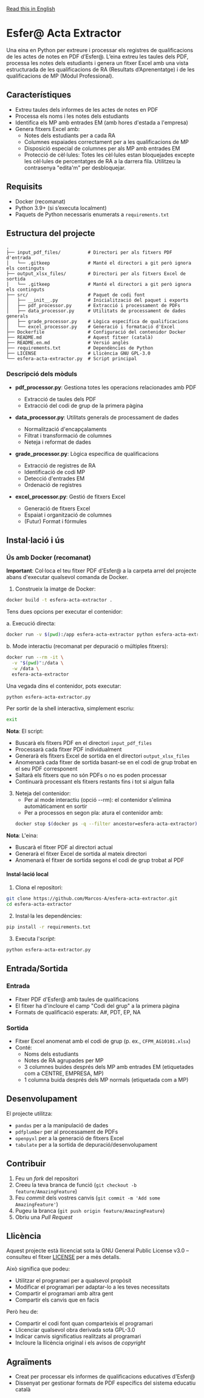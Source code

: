 [Read this in English](README.en.md)

# Esfer@ Acta Extractor

Una eina en Python per extreure i processar els registres de qualificacions de les actes de notes en PDF d’Esfer@. L’eina extreu les taules dels PDF, processa les notes dels estudiants i genera un fitxer Excel amb una vista estructurada de les qualificacions de RA (Resultats d’Aprenentatge) i de les qualificacions de MP (Mòdul Professional).

## Característiques

- Extreu taules dels informes de les actes de notes en PDF  
- Processa els noms i les notes dels estudiants  
- Identifica els MP amb entrades EM (amb hores d'estada a l'empresa)  
- Genera fitxers Excel amb:  
  - Notes dels estudiants per a cada RA  
  - Columnes espaiades correctament per a les qualificacions de MP  
  - Disposició especial de columnes per als MP amb entrades EM  
  - Protecció de cèl·lules: Totes les cèl·lules estan bloquejades excepte les cèl·lules de percentatges de RA a la darrera fila. Utilitzeu la contrasenya "edita'm" per desbloquejar.  

## Requisits

- Docker (recomanat)  
- Python 3.9+ (si s’executa localment)  
- Paquets de Python necessaris enumerats a `requirements.txt`  

## Estructura del projecte

```
.
├── input_pdf_files/          # Directori per als fitxers PDF d'entrada
│   └── .gitkeep              # Manté el directori a git però ignora els continguts
├── output_xlsx_files/        # Directori per als fitxers Excel de sortida
│   └── .gitkeep              # Manté el directori a git però ignora els continguts
├── src/                      # Paquet de codi font
│   ├── __init__.py           # Inicialització del paquet i exports
│   ├── pdf_processor.py      # Extracció i processament de PDFs
│   ├── data_processor.py     # Utilitats de processament de dades generals
│   ├── grade_processor.py    # Lògica específica de qualificacions
│   └── excel_processor.py    # Generació i formatació d'Excel
├── Dockerfile                # Configuració del contenidor Docker
├── README.md                 # Aquest fitxer (català)
├── README.en.md              # Versió anglès
├── requirements.txt          # Dependències de Python
├── LICENSE                   # Llicència GNU GPL-3.0
└── esfera-acta-extractor.py  # Script principal

```

### Descripció dels mòduls

- **pdf_processor.py**: Gestiona totes les operacions relacionades amb PDF  
  - Extracció de taules dels PDF  
  - Extracció del codi de grup de la primera pàgina  

- **data_processor.py**: Utilitats generals de processament de dades  
  - Normalització d'encapçalaments  
  - Filtrat i transformació de columnes  
  - Neteja i reformat de dades  

- **grade_processor.py**: Lògica específica de qualificacions  
  - Extracció de registres de RA  
  - Identificació de codi MP  
  - Detecció d'entrades EM  
  - Ordenació de registres  

- **excel_processor.py**: Gestió de fitxers Excel  
  - Generació de fitxers Excel  
  - Espaiat i organització de columnes  
  - (Futur) Format i fórmules  

## Instal·lació i ús

### Ús amb Docker (recomanat)

**Important**: Col·loca el teu fitxer PDF d'Esfer@ a la carpeta arrel del projecte abans d'executar qualsevol comanda de Docker.

1. Construeix la imatge de Docker:
```bash
docker build -t esfera-acta-extractor .
```

Tens dues opcions per executar el contenidor:

   a. Execució directa:
   ```bash
   docker run -v $(pwd):/app esfera-acta-extractor python esfera-acta-extractor.py
   ```

   b. Mode interactiu (recomanat per depuració o múltiples fitxers):
   ```bash
   docker run --rm -it \
     -v "$(pwd)":/data \
     -w /data \
     esfera-acta-extractor
   ```
   Una vegada dins el contenidor, pots executar:
   ```bash
   python esfera-acta-extractor.py
   ```
   Per sortir de la shell interactiva, simplement escriu:
   ```bash
   exit
   ```

**Nota**: El script:
- Buscarà els fitxers PDF en el directori `input_pdf_files`
- Processarà cada fitxer PDF individualment
- Generarà els fitxers Excel de sortida en el directori `output_xlsx_files`
- Anomenarà cada fitxer de sortida basant-se en el codi de grup trobat en el seu PDF corresponent
- Saltarà els fitxers que no són PDFs o no es poden processar
- Continuarà processant els fitxers restants fins i tot si algun falla

3. Neteja del contenidor:
   - Per al mode interactiu (opció --rm): el contenidor s'elimina automàticament en sortir
   - Per a processos en segon pla: atura el contenidor amb:
   ```bash
   docker stop $(docker ps -q --filter ancestor=esfera-acta-extractor)
   ```

**Nota**: L'eina:
- Buscarà el fitxer PDF al directori actual
- Generarà el fitxer Excel de sortida al mateix directori
- Anomenarà el fitxer de sortida segons el codi de grup trobat al PDF

#### Instal·lació local

1. Clona el repositori:
```bash
git clone https://github.com/Marcos-A/esfera-acta-extractor.git
cd esfera-acta-extractor
```

2. Instal·la les dependències:
```bash
pip install -r requirements.txt
```

3. Executa l'_script_:
```bash
python esfera-acta-extractor.py
```

## Entrada/Sortida

### Entrada
- Fitxer PDF d'Esfer@ amb taules de qualificacions
- El fitxer ha d'incloure el camp "Codi del grup" a la primera pàgina
- Formats de qualificació esperats: A#, PDT, EP, NA

### Sortida
- Fitxer Excel anomenat amb el codi de grup (p. ex., `CFPM_AG10101.xlsx`)
- Conté:
  - Noms dels estudiants
  - Notes de RA agrupades per MP
  - 3 columnes buides després dels MP amb entrades EM (etiquetades com a CENTRE, EMPRESA, MP)
  - 1 columna buida després dels MP normals (etiquetada com a MP)

## Desenvolupament

El projecte utilitza:
- `pandas` per a la manipulació de dades
- `pdfplumber` per al processament de PDFs
- `openpyxl` per a la generació de fitxers Excel
- `tabulate` per a la sortida de depuració/desenvolupament

## Contribuir

1. Feu un _fork_ del repositori
2. Creeu la teva branca de funció (`git checkout -b feature/AmazingFeature`)
3. Feu _commit_ dels vostres canvis (`git commit -m 'Add some AmazingFeature'`)
4. Pugeu la branca (`git push origin feature/AmazingFeature`)
5. Obriu una _Pull Request_

## Llicència

Aquest projecte està llicenciat sota la GNU General Public License v3.0 – consulteu el fitxer [LICENSE](LICENSE) per a més detalls.

Això significa que podeu:
- Utilitzar el programari per a qualsevol propòsit
- Modificar el programari per adaptar-lo a les teves necessitats
- Compartir el programari amb altra gent
- Compartir els canvis que en facis

Però heu de:
- Compartir el codi font quan comparteixis el programari
- Llicenciar qualsevol obra derivada sota GPL-3.0
- Indicar canvis significatius realitzats al programari
- Incloure la llicència original i els avisos de _copyright_

## Agraïments

- Creat per processar els informes de qualificacions educatives d'Esfer@
- Dissenyat per gestionar formats de PDF específics del sistema educatiu català
